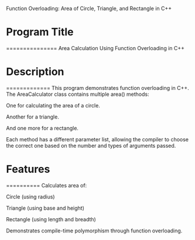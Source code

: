 Function Overloading: Area of Circle, Triangle, and Rectangle in C++

# Program Title
===============
Area Calculation Using Function Overloading in C++


# Description
=============
This program demonstrates function overloading in C++. The AreaCalculator class contains multiple area() methods:

One for calculating the area of a circle.

Another for a triangle.

And one more for a rectangle.

Each method has a different parameter list, allowing the compiler to choose the correct one based on the number and types of arguments passed.



# Features
==========
Calculates area of:

Circle (using radius)

Triangle (using base and height)

Rectangle (using length and breadth)

Demonstrates compile-time polymorphism through function overloading.
